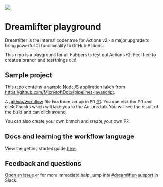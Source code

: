 ![](https://github.com/thejoebourneidentity/demo/workflows/CI%20Joe/badge.svg)

# Dreamlifter playground
Dreamlifter is the internal codename for Actions v2 - a major upgrade to bring powerful CI functionality to GitHub Actions.

This repo is a playground for all Hubbers to test out Actions v2. Feel free to create a branch and test things out!

## Sample project
This repo contains a sample NodeJS application taken from https://github.com/MicrosoftDocs/pipelines-javascript.

A [.github/workflow][workflow-file] file has been set up in PR [#1][pr-1]. You can visit the PR and click Checks which will take you to the Actions tab.
You will see the result of the build and can click around.

You can also create your own branch and create your own PR.

## Docs and learning the workflow language
View the getting started guide [here][docs].

## Feedback and questions
[Open an issue][open-issue] or for more immediate help, jump into [#dreamlifter-support][dreamlifter-support-slack] in Slack.

[open-issue]: https://github.com/github/dreamlifter-dogfooding/issues/new/choose
[dreamlifter-support-slack]: https://github.slack.com/messages/CKTM6TUMV
[workflow-file]: https://github.com/github/dreamlifter-playground/blob/master/.github/workflows/workflow.yml
[pr-1]: https://github.com/github/dreamlifter-playground/pull/1
[docs]: https://github.com/github/dreamlifter-dogfooding/blob/master/docs/getting-started.md
